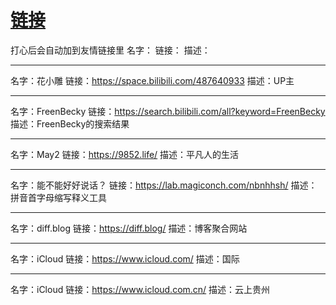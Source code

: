 # [链接](https://github.com/noteMay/noteMay.github.io/issues/8)

打心后会自动加到友情链接里
名字：
链接：
描述：

---

名字：花小雕
链接：https://space.bilibili.com/487640933
描述：UP主

---

名字：FreenBecky
链接：https://search.bilibili.com/all?keyword=FreenBecky
描述：FreenBecky的搜索结果

---

名字：May2
链接：https://9852.life/
描述：平凡人的生活

---

名字：能不能好好说话？
链接：https://lab.magiconch.com/nbnhhsh/
描述：拼音首字母缩写释义工具

---

名字：diff.blog
链接：https://diff.blog/
描述：博客聚合网站

---

名字：iCloud
链接：https://www.icloud.com/
描述：国际

---

名字：iCloud
链接：https://www.icloud.com.cn/
描述：云上贵州